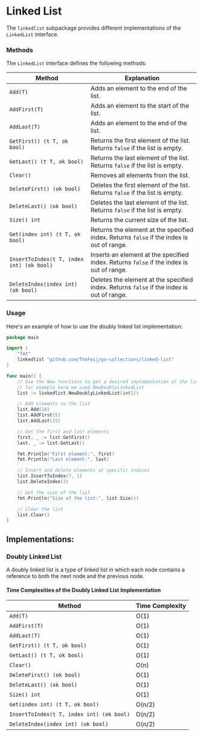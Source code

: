 # Linked List

The `linkedlist` subpackage provides different implementations of the `LinkedList` interface.

### Methods

The `LinkedList` interface defines the following methods:

| Method                                    | Explanation                                                                               |
|-------------------------------------------|-------------------------------------------------------------------------------------------|
| `Add(T)`                                  | Adds an element to the end of the list.                                                   |
| `AddFirst(T)`                             | Adds an element to the start of the list.                                                 |
| `AddLast(T)`                              | Adds an element to the end of the list.                                                   |
| `GetFirst() (t T, ok bool)`               | Returns the first element of the list. Returns `false` if the list is empty.              |
| `GetLast() (t T, ok bool)`                | Returns the last element of the list. Returns `false` if the list is empty.               |
| `Clear()`                                 | Removes all elements from the list.                                                       |
| `DeleteFirst() (ok bool)`                 | Deletes the first element of the list. Returns `false` if the list is empty.              |
| `DeleteLast() (ok bool)`                  | Deletes the last element of the list. Returns `false` if the list is empty.               |
| `Size() int`                              | Returns the current size of the list.                                                     |
| `Get(index int) (t T, ok bool)`           | Returns the element at the specified index. Returns `false` if the index is out of range. |
| `InsertToIndex(t T, index int) (ok bool)` | Inserts an element at the specified index. Returns `false` if the index is out of range.  |
| `DeleteIndex(index int) (ok bool)`        | Deletes the element at the specified index. Returns `false` if the index is out of range. |

### Usage

Here's an example of how to use the doubly linked list implementation:

```go
package main

import (
	"fmt"
	linkedlist "github.com/TheFeij/go-collections/linked-list"
)

func main() {
	// Use the New functions to get a desired implementation of the linked list
	// for example here we used NewDoublyLinkedList
	list := linkedlist.NewDoublyLinkedList[int]()

	// Add elements to the list
	list.Add(10)
	list.AddFirst(5)
	list.AddLast(15)

	// Get the first and last elements
	first, _ := list.GetFirst()
	last, _ := list.GetLast()

	fmt.Println("First element:", first)
	fmt.Println("Last element:", last)

	// Insert and delete elements at specific indices
	list.InsertToIndex(7, 1)
	list.DeleteIndex(2)

	// Get the size of the list
	fmt.Println("Size of the list:", list.Size())

	// Clear the list
	list.Clear()
}
```


## Implementations:

### Doubly Linked List

A doubly linked list is a type of linked list in which each node contains
a reference to both the next node and the previous node.

#### Time Complexities of the Doubly Linked List Implementation

| Method                                        | Time Complexity |
|-----------------------------------------------|-----------------|
| `Add(T)`                                      | O(1)            |
| `AddFirst(T)`                                 | O(1)            |
| `AddLast(T)`                                  | O(1)            |
| `GetFirst() (t T, ok bool)`                   | O(1)            |
| `GetLast() (t T, ok bool)`                    | O(1)            |
| `Clear()`                                     | O(n)            |
| `DeleteFirst() (ok bool)`                     | O(1)            |
| `DeleteLast() (ok bool)`                      | O(1)            |
| `Size() int`                                  | O(1)            |
| `Get(index int) (t T, ok bool)`               | O(n/2)          |
| `InsertToIndex(t T, index int) (ok bool)`     | O(n/2)          |
| `DeleteIndex(index int) (ok bool)`            | O(n/2)          |


